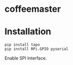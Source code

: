 # coffeemaster
# Installation
```
pip install tapo
pip install RPi.GPIO pyserial
```

Enable SPI Interface.

